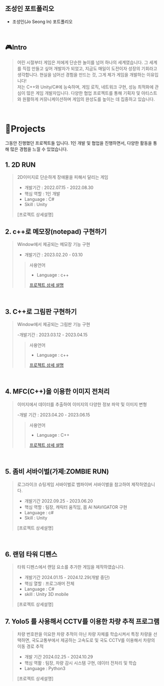 ## 조성인 포트폴리오
 - 조성인(Jo Seong In) 포트폴리오

<br />

## 🎮Intro
> 어린 시절부터 게임은 저에게 단순한 놀이를 넘어 하나의 세계였습니다.
> 그 세계를 직접 만들고 싶어 개발자가 되었고, 지금도 매일이 도전이자 성장의 기회라고 생각합니다.
> 현실을 넘어선 경험을 만드는 것, 그게 제가 게임을 개발하는 이유입니다!
> <br />
> 저는 C++와 Unity/C#에 능숙하며, 게임 로직, 네트워크 구현, 성능 최적화에 관심이 많은 게임 개발자입니다.
> 다양한 협업 프로젝트를 통해 기획자 및 아티스트와 원활하게 커뮤니케이션하며 게임의 완성도를 높이는 데 집중하고 있습니다.

<br />

# 📝Projects
그동안 진행했던 프로젝트들 입니다.
1인 개발 및 협업을 진행하면서, 다양한 활동을 통해 많은 경험을 느낄 수 있었습니다.

## 1. 2D RUN
> 2D이미지로 단순하게 장애물을 피해서 달리는 게임
>
> - 개발기간 : 2022.07.15 - 2022.08.30
> - 핵심 역할 : 1인 개발
> - Language : C#
> - Skill : Unity
>
> [프로젝트 상세설명] 


## 2. c++로 메모장(notepad) 구현하기
> Window에서 제공되는 메모장 기능 구현
>
> - 개발기간 : 2023.02.20 - 03.10
>
>> 사용언어
>> - Language : c++
>>
>> [프로젝트 상세 설명](https://github.com/ho9909/notepad)
>>

<br />

## 3. C++로 그림판 구현하기
> Window에서 제공되는 그림판 기능 구현
>
> -개발기간 : 2023.03.12 - 2023.04.15
>
>> 사용언어
>> - Language : c++
>> 
>> [프로젝트 상세 설명](https://github.com/ho9909/paint-board)
>>

<br />

## 4. MFC(C++)을 이용한 이미지 전처리
> 이미지에서 데이터를 추출하여 이미지의 다양한 정보 파악 및 이미지 변형
>
> -개발 기간 : 2023.04.20 - 2023.06.15
>
>> 사용언어
>> - Language : C++
>>
>> [프로젝트 상세 설명](https://github.com/ho9909/MFC_img)
>>

<br />

## 5. 좀비 서바이벌(가제:ZOMBIE RUN)
> 로그라이크 슈팅게임 서바이벌로 뱀파이버 서바이벌을 참고하여 제작하였습니다.
>
> - 개발기간 2022.09.25 - 2023.06.20
> - 핵심 역할 : 팀장, 캐릭터 움직임, 몹 AI NAVIGATOR 구현
> - Language : c#
> - Skill : Unity
> 
> [프로젝트 상세설명]

<br />

## 6. 랜덤 타워 디펜스
> 타워 디펜스에서 랜덤 요소를 추가한 게임을 제작하였습니다.
>
> - 개발기간 2024.01.15 - 2024.12.29(개발 중단)
> - 핵심 열할 : 프로그래머 전체
> - Language : C#
> - skill : Unity 3D mobile
>
> [프로젝트 상세설명]

## 7. Yolo5 를 사용해서 CCTV를 이용한 차량 추적 프로그램
> 차량 번호판을 이요한 차량 추적이 아닌 차량 자체를 학습시켜서 특정 차량을 선택하면, 국도교통부에서 제공하는 고속도로 및 국도 CCTV를 이용해서 차량의 이동 경로 추적
>
> - 개발 기간 2024.02.25 - 2024.10.29
> - 핵심 역활 : 팀장, 차량 감시 시스템 구현, 데이터 전처리 및 학습
> - Language : Python3
>
>  [프로젝트 상세설명]
